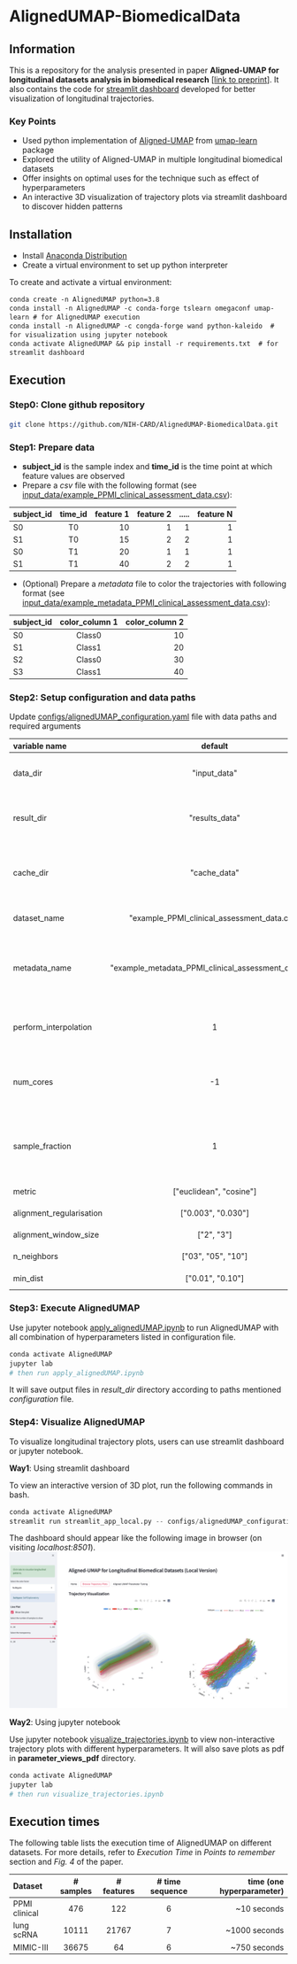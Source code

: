 # AlignedUMAP-BiomedicalData
## Information

This is a repository for the analysis presented in paper **Aligned-UMAP for longitudinal datasets analysis in biomedical research** [[link to preprint](https://www.biorxiv.org/content/10.1101/2022.12.12.518225v1)]. 
It also contains the code for [streamlit dashboard](https://alignedumap-biomedicaldata.streamlit.app) developed for better visualization of longitudinal trajectories.

### Key Points
- Used python implementation of [Aligned-UMAP](https://umap-learn.readthedocs.io/en/latest/aligned_umap_basic_usage.html) from [umap-learn](https://umap-learn.readthedocs.io/en/latest/) package
- Explored the utility of Aligned-UMAP in multiple longitudinal biomedical datasets
- Offer insights on optimal uses for the technique such as effect of hyperparameters
- An interactive 3D visualization of trajectory plots via streamlit dashboard to discover hidden patterns

## Installation
- Install [Anaconda Distribution](https://www.anaconda.com/products/distribution#download)
- Create a virtual environment to set up python interpreter

To create and activate a virtual environment:
```
conda create -n AlignedUMAP python=3.8
conda install -n AlignedUMAP -c conda-forge tslearn omegaconf umap-learn # for AlignedUMAP execution
conda install -n AlignedUMAP -c congda-forge wand python-kaleido  # for visualization using jupyter notebook 
conda activate AlignedUMAP && pip install -r requirements.txt  # for streamlit dashboard
```

## Execution
### Step0: Clone github repository
```bash
git clone https://github.com/NIH-CARD/AlignedUMAP-BiomedicalData.git
```
### Step1: Prepare data
- **subject_id** is the sample index and **time_id** is the time point at which feature values are observed
- Prepare a _csv_ file with the following format (see [input_data/example_PPMI_clinical_assessment_data.csv](https://github.com/NIH-CARD/AlignedUMAP-BiomedicalData/tree/main/input_data/example_PPMI_clinical_assessment_data.csv)): 

| subject_id | time_id | feature 1 | feature 2 | ..... | feature N |
|:-----------|:-------:|----------:|----------:|------:|----------:|
| S0         |   T0    |        10 |         1 |     1 |         1 |
| S1         |   T0    |        15 |         2 |     2 |         1 |
| S0         |   T1    |        20 |         1 |     1 |         1 |
| S1         |   T1    |        40 |         2 |     2 |         1 |

- (Optional) Prepare a _metadata_ file to color the trajectories with following format (see [input_data/example_metadata_PPMI_clinical_assessment_data.csv](https://github.com/NIH-CARD/AlignedUMAP-BiomedicalData/tree/main/input_data/example_metadata_PPMI_clinical_assessment_data.csv)):

| subject_id | color_column 1 | color_column 2 |
|:-----------|:--------------:|---------------:|
| S0         |     Class0     |             10 |
| S1         |     Class1     |             20 |
| S2         |     Class0     |             30 |
| S3         |     Class1     |             40 |

### Step2: Setup configuration and data paths
Update [configs/alignedUMAP_configuration.yaml](https://github.com/NIH-CARD/AlignedUMAP-BiomedicalData/tree/main/configs/alignedUMAP_configuration.yaml) file with data paths and required arguments

| variable name            |                       default                        |                                   description                                    |
|:-------------------------|:----------------------------------------------------:|:--------------------------------------------------------------------------------:|
| data_dir                 |                     "input_data"                     |                Path to directory where input csv files are stored                |
| result_dir               |                    "results_data"                    |            Path to directory where aligned umap output will be stored            |
| cache_dir                |                     "cache_data"                     |       Path to directory where embeddings will be stored (useful for rerun)       |
| dataset_name             |     "example_PPMI_clinical_assessment_data.csv"      |                     Input csv file name located in data_dir                      |
| metadata_name            | "example_metadata_PPMI_clinical_assessment_data.csv" | Input metadata file name located in data_dir (leave "" if no metadata available) |
| perform_interpolation    |                          1                           |          Perform interpolation longitudinally (in case missing values)           |
| num_cores                |                          -1                          |         Number of cores to use (-1 corresponds to all cores in machine)          |
| sample_fraction          |                          1                           |   Fraction of samples to use for alignedUMAP (in case very large sample count)   |
| metric                   |               ["euclidean", "cosine"]                |                            AlignedUMAP hyperparmeter1                            |
| alignment_regularisation |                  ["0.003", "0.030"]                  |                            AlignedUMAP hyperparmeter2                            |
| alignment_window_size    |                      ["2", "3"]                      |                            AlignedUMAP hyperparmeter3                            |
| n_neighbors              |                  ["03", "05", "10"]                  |                            AlignedUMAP hyperparmeter4                            |
| min_dist                 |                   ["0.01", "0.10"]                   |                            AlignedUMAP hyperparmeter5                            |

### Step3: Execute AlignedUMAP
Use jupyter notebook [apply_alignedUMAP.ipynb](https://github.com/NIH-CARD/AlignedUMAP-BiomedicalData/blob/main/apply_alignedUMAP.ipynb) to run AlignedUMAP with all combination of hyperparameters listed in configuration file.
```python
conda activate AlignedUMAP
jupyter lab
# then run apply_alignedUMAP.ipynb 
```

It will save output files in _result_dir_ directory according to paths mentioned _configuration_ file.

### Step4: Visualize AlignedUMAP
To visualize longitudinal trajectory plots, users can use streamlit dashboard or jupyter notebook.

**Way1**: Using streamlit dashboard

To view an interactive version of 3D plot, run the following commands in bash.
```python
conda activate AlignedUMAP
streamlit run streamlit_app_local.py -- configs/alignedUMAP_configuration.yaml
```

The dashboard should appear like the following image in browser (on visiting _localhost:8501_).
![aligned_umap_local](./images/aligned_umap_local.png)

**Way2**: Using jupyter notebook

Use jupyter notebook [visualize_trajectories.ipynb](https://github.com/NIH-CARD/AlignedUMAP-BiomedicalData/blob/main/visualize_trajectories.ipynb) to view non-interactive trajectory plots with different hyperparameters. It will also save plots as pdf in **parameter_views_pdf** directory.
```python
conda activate AlignedUMAP
jupyter lab
# then run visualize_trajectories.ipynb
```

## Execution times

The following table lists the execution time of AlignedUMAP on different datasets. For more details, refer to _Execution Time_ in _Points to remember_ section and _Fig. 4_ of the paper.

| Dataset       | # samples | # features | # time sequence | time (one hyperparameter) |
|:--------------|:---------:|:----------:|:---------------:|--------------------------:|
| PPMI clinical |    476    |    122     |        6        |               ~10 seconds | 
| lung scRNA    |   10111   |   21767    |        7        |             ~1000 seconds |
| MIMIC-III     |   36675   |     64     |        6        |              ~750 seconds |
